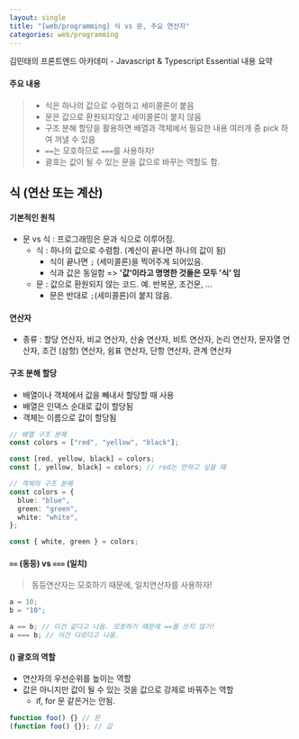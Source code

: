```yaml
---
layout: single
title: "[web/programming] 식 vs 문, 주요 연산자"
categories: web/programming
---
```


김민태의 프론트엔드 아카데미 - Javascript & Typescript Essential 내용 요약

#### 주요 내용

> - 식은 하나의 값으로 수렴하고 세미콜론이 붙음
> - 문은 값으로 환원되지않고 세미콜론이 붙지 않음
> - 구조 분해 할당을 활용하면 배열과 객체에서 필요한 내용 여러개 중 pick 하여 꺼낼 수 있음
> - `==`는 모호하므로 `===`를 사용하자!
> - 괄호는 값이 될 수 있는 문을 값으로 바꾸는 역할도 함.

## 식 (연산 또는 계산)

#### 기본적인 원칙

- 문 vs 식 : 프로그래밍은 문과 식으로 이루어짐.
  - 식 : 하나의 값으로 수렴함. (계산이 끝나면 하나의 값이 됨)
    - 식이 끝나면 `;` (세미콜론)을 찍어주게 되어있음.
    - 식과 값은 동일함 => **’값‘이라고 명명한 것들은 모두 ’식‘ 임**
  - 문 : 값으로 환원되지 않는 코드. 예. 반복문, 조건문, ...
    - 문은 반대로 `;`(세미콜론)이 붙지 않음.

#### 연산자

- 종류 : 할당 연산자, 비교 연산자, 산술 연산자, 비트 연산자, 논리 연산자, 문자열 연산자, 조건 (삼항) 연산자, 쉼표 연산자, 단항 연산자, 관계 연산자

#### 구조 분해 할당

- 배열이나 객체에서 값을 빼내서 할당할 때 사용
- 배열은 인덱스 순대로 값이 할당됨
- 객체는 이름으로 값이 할당됨

```ts
// 배열 구조 분해
const colors = ["red", "yellow", "black"];

const [red, yellow, black] = colors;
const [, yellow, black] = colors; // red는 안하고 싶을 때

// 객체의 구조 분해
const colors = {
  blue: "blue",
  green: "green",
  white: "white",
};

const { white, green } = colors;
```

#### `==` (동등) vs `===` (일치)

> 동등연산자는 모호하기 때문에, 일치연산자를 사용하자!

```ts
a = 10;
b = "10";

a == b; // 이건 같다고 나옴. 모호하기 떄문에 ==를 쓰지 않기!
a === b; // 이건 다르다고 나옴.
```

#### () 괄호의 역할

- 연산자의 우선순위를 높이는 역할
- 값은 아니지만 값이 될 수 있는 것을 값으로 강제로 바꿔주는 역할
  - if, for 문 같은거는 안됨.

```ts
function foo() {} // 문
(function foo() {}); // 값
```
